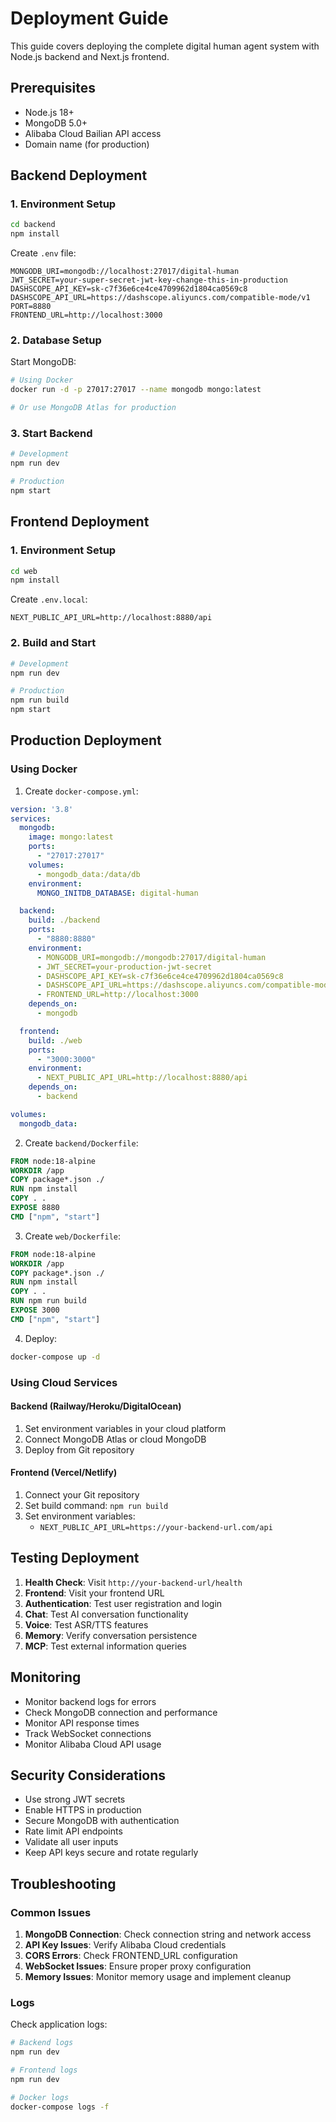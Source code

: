 # Deployment Guide

This guide covers deploying the complete digital human agent system with Node.js backend and Next.js frontend.

## Prerequisites

- Node.js 18+ 
- MongoDB 5.0+
- Alibaba Cloud Bailian API access
- Domain name (for production)

## Backend Deployment

### 1. Environment Setup

```bash
cd backend
npm install
```

Create `.env` file:
```env
MONGODB_URI=mongodb://localhost:27017/digital-human
JWT_SECRET=your-super-secret-jwt-key-change-this-in-production
DASHSCOPE_API_KEY=sk-c7f36e6ce4ce4709962d1804ca0569c8
DASHSCOPE_API_URL=https://dashscope.aliyuncs.com/compatible-mode/v1
PORT=8880
FRONTEND_URL=http://localhost:3000
```

### 2. Database Setup

Start MongoDB:
```bash
# Using Docker
docker run -d -p 27017:27017 --name mongodb mongo:latest

# Or use MongoDB Atlas for production
```

### 3. Start Backend

```bash
# Development
npm run dev

# Production
npm start
```

## Frontend Deployment

### 1. Environment Setup

```bash
cd web
npm install
```

Create `.env.local`:
```env
NEXT_PUBLIC_API_URL=http://localhost:8880/api
```

### 2. Build and Start

```bash
# Development
npm run dev

# Production
npm run build
npm start
```

## Production Deployment

### Using Docker

1. Create `docker-compose.yml`:

```yaml
version: '3.8'
services:
  mongodb:
    image: mongo:latest
    ports:
      - "27017:27017"
    volumes:
      - mongodb_data:/data/db
    environment:
      MONGO_INITDB_DATABASE: digital-human

  backend:
    build: ./backend
    ports:
      - "8880:8880"
    environment:
      - MONGODB_URI=mongodb://mongodb:27017/digital-human
      - JWT_SECRET=your-production-jwt-secret
      - DASHSCOPE_API_KEY=sk-c7f36e6ce4ce4709962d1804ca0569c8
      - DASHSCOPE_API_URL=https://dashscope.aliyuncs.com/compatible-mode/v1
      - FRONTEND_URL=http://localhost:3000
    depends_on:
      - mongodb

  frontend:
    build: ./web
    ports:
      - "3000:3000"
    environment:
      - NEXT_PUBLIC_API_URL=http://localhost:8880/api
    depends_on:
      - backend

volumes:
  mongodb_data:
```

2. Create `backend/Dockerfile`:

```dockerfile
FROM node:18-alpine
WORKDIR /app
COPY package*.json ./
RUN npm install
COPY . .
EXPOSE 8880
CMD ["npm", "start"]
```

3. Create `web/Dockerfile`:

```dockerfile
FROM node:18-alpine
WORKDIR /app
COPY package*.json ./
RUN npm install
COPY . .
RUN npm run build
EXPOSE 3000
CMD ["npm", "start"]
```

4. Deploy:

```bash
docker-compose up -d
```

### Using Cloud Services

#### Backend (Railway/Heroku/DigitalOcean)

1. Set environment variables in your cloud platform
2. Connect MongoDB Atlas or cloud MongoDB
3. Deploy from Git repository

#### Frontend (Vercel/Netlify)

1. Connect your Git repository
2. Set build command: `npm run build`
3. Set environment variables:
   - `NEXT_PUBLIC_API_URL=https://your-backend-url.com/api`

## Testing Deployment

1. **Health Check**: Visit `http://your-backend-url/health`
2. **Frontend**: Visit your frontend URL
3. **Authentication**: Test user registration and login
4. **Chat**: Test AI conversation functionality
5. **Voice**: Test ASR/TTS features
6. **Memory**: Verify conversation persistence
7. **MCP**: Test external information queries

## Monitoring

- Monitor backend logs for errors
- Check MongoDB connection and performance
- Monitor API response times
- Track WebSocket connections
- Monitor Alibaba Cloud API usage

## Security Considerations

- Use strong JWT secrets
- Enable HTTPS in production
- Secure MongoDB with authentication
- Rate limit API endpoints
- Validate all user inputs
- Keep API keys secure and rotate regularly

## Troubleshooting

### Common Issues

1. **MongoDB Connection**: Check connection string and network access
2. **API Key Issues**: Verify Alibaba Cloud credentials
3. **CORS Errors**: Check FRONTEND_URL configuration
4. **WebSocket Issues**: Ensure proper proxy configuration
5. **Memory Issues**: Monitor memory usage and implement cleanup

### Logs

Check application logs:
```bash
# Backend logs
npm run dev

# Frontend logs  
npm run dev

# Docker logs
docker-compose logs -f
```
